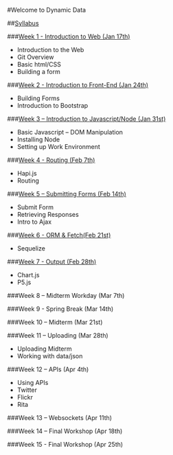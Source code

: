 #Welcome to Dynamic Data

##[Syllabus](https://github.com/zevenrodriguez/CIM593-693/blob/master/files/CIM593-693-S17-Dynamic%20Data.pdf)

###[Week 1 - Introduction to Web (Jan 17th)](https://github.com/zevenrodriguez/CIM593-693/tree/master/week1)

* Introduction to the Web
* Git Overview
* Basic html/CSS
* Building a form


###[Week 2 - Introduction to Front-End (Jan 24th)](https://github.com/zevenrodriguez/CIM593-693/tree/master/week2)
* Building Forms
* Introduction to Bootstrap


###[Week 3 – Introduction to Javascript/Node (Jan 31st)](https://github.com/zevenrodriguez/CIM593-693/tree/master/week3)
* Basic Javascript – DOM Manipulation
* Installing Node
* Setting up Work Environment


###[Week 4 - Routing (Feb 7th)](https://github.com/zevenrodriguez/CIM593-693/tree/master/week4)
* Hapi.js
* Routing


###[Week 5 – Submitting Forms (Feb 14th)]((https://github.com/zevenrodriguez/CIM593-693/tree/master/week5))
* Submit Form
* Retrieving Responses
* Intro to Ajax

###[Week 6 - ORM & Fetch(Feb 21st)](https://github.com/zevenrodriguez/CIM593-693/tree/master/week6)
* Sequelize

###[Week 7 - Output (Feb 28th)](https://github.com/zevenrodriguez/CIM593-693/tree/master/week7)
* Chart.js
* P5.js

###Week 8 – Midterm Workday (Mar 7th)

###Week 9 - Spring Break (Mar 14th)

###Week 10 – Midterm (Mar 21st)

###Week 11 – Uploading (Mar 28th)
* Uploading Midterm
* Working with data/json

###Week 12 – APIs (Apr 4th)
* Using APIs
* Twitter
* Flickr
* Rita

###Week 13 – Websockets (Apr 11th)
	

###Week 14 – Final Workshop (Apr 18th)


###Week 15 - Final Workshop (Apr 25th)
